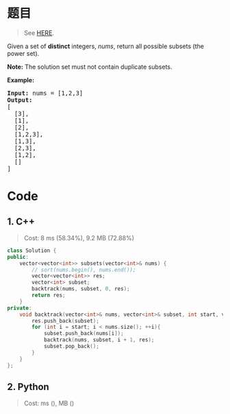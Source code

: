 # 题目

> See [HERE](https://leetcode.com/problems/subsets/).

<div><p>Given a set of <strong>distinct</strong> integers, <em>nums</em>, return all possible subsets (the power set).</p>

<p><strong>Note:</strong> The solution set must not contain duplicate subsets.</p>

<p><strong>Example:</strong></p>

<pre><strong>Input:</strong> nums = [1,2,3]
<strong>Output:</strong>
[
  [3],
&nbsp; [1],
&nbsp; [2],
&nbsp; [1,2,3],
&nbsp; [1,3],
&nbsp; [2,3],
&nbsp; [1,2],
&nbsp; []
]</pre>
</div>

# Code

## 1. C++

> Cost: 8 ms (58.34%), 9.2 MB (72.88%)

```C++
class Solution {
public:
    vector<vector<int>> subsets(vector<int>& nums) {
        // sort(nums.begin(), nums.end());
        vector<vector<int>> res;
        vector<int> subset;
        backtrack(nums, subset, 0, res);
        return res;
    }
private:
    void backtrack(vector<int>& nums, vector<int>& subset, int start, vector<vector<int>>& res){
        res.push_back(subset);
        for (int i = start; i < nums.size(); ++i){
            subset.push_back(nums[i]);
            backtrack(nums, subset, i + 1, res);
            subset.pop_back();
        }
    }
};
```

## 2. Python

> Cost: ms (), MB ()

```python

```
